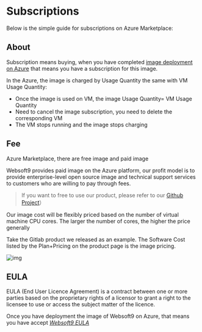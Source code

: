 # Subscriptions

Below is the simple guide for subscriptions on Azure Marketplace:

## About

Subscription means buying, when you have completed [image deployment on Azure](/stack-deployment.md) that means you have a  subscription for this image.

In the Azure, the image is charged by Usage Quantity the same with VM Usage Quantity:

- Once the image is used on VM, the image Usage Quantity= VM Usage Quantity
- Need to cancel the image subscription, you need to delete the corresponding VM
- The VM stops running and the image stops charging

## Fee

Azure Marketplace, there are free image and paid image

Websoft9 provides paid image on the Azure platform, our profit model is to provide enterprise-level open source image and technical support services to customers who are willing to pay through fees.

> If you want to free to use our product, please refer to our [Github Project](https://github.com/websoft9)）

Our image cost will be flexibly priced based on the number of virtual machine CPU cores. The larger the number of cores, the higher the price generally 

Take the Gitlab product we released as an example. The Software Cost listed by the Plan+Pricing on the product page is the image pricing.

![img](https://libs.websoft9.com/Websoft9/DocsPicture/zh/azure/azure-fee-websoft9.png)

## EULA

EULA (End User Licence Agreement) is a contract between one or more parties based on the proprietary rights of a licensor to grant a right to the licensee to use or access the subject matter of the licence. 

Once you have deployment the image of Websoft9 on Azure, that means you have accept [*Websoft9 EULA*](https://support.websoft9.com/docs/legal/eula)